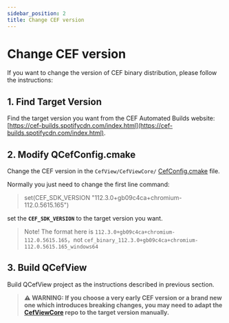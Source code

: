 ```yaml
---
sidebar_position: 2
title: Change CEF version
---
```


# Change CEF version

If you want to change the version of CEF binary distribution, please follow the instructions:

## 1. Find Target Version

Find the target version you want from the CEF Automated Builds website: [https://cef-builds.spotifycdn.com/index.html](https://cef-builds.spotifycdn.com/index.html).

## 2. Modify QCefConfig.cmake

Change the CEF version in the `CefView/CefViewCore/` [CefConfig.cmake](https://github.com/CefView/CefViewCore/blob/3ba46626d9739bd6266356828400ca1de41c1f20/CefConfig.cmake) file.

Normally you just need to change the first line command:
> set(CEF_SDK_VERSION "112.3.0+gb09c4ca+chromium-112.0.5615.165")

set the **`CEF_SDK_VERSION`** to the target version you want.

> Note! The format here is `112.3.0+gb09c4ca+chromium-112.0.5615.165`，not `cef_binary_112.3.0+gb09c4ca+chromium-112.0.5615.165_windows64`

## 3. Build QCefView

Build QCefView project as the instructions described in previous section.

> **⚠ WARNING: If you choose a very early CEF version or a brand new one which introduces breaking changes, you may need to adapt the [CefViewCore](https://github.com/CefView/CefViewCore) repo to the target version manually.**